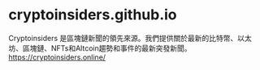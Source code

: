 # cryptoinsiders.github.io
Cryptoinsiders 是區塊鏈新聞的領先來源。我們提供關於最新的比特幣、以太坊、區塊鏈、NFTs和Altcoin趨勢和事件的最新突發新聞。
https://cryptoinsiders.online/ 
